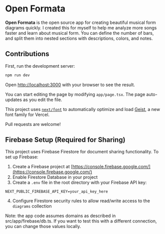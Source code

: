 # Open Formata

**Open Formata** is the open source app for creating beautiful musical form diagrams quickly. I created this for myself to help me analyze more songs faster and learn about musical form. You can define the number of bars, and split them into nested sections with descriptions, colors, and notes. 

## Contributions

First, run the development server:

```bash
npm run dev
```

Open [http://localhost:3000](http://localhost:3000) with your browser to see the result.

You can start editing the page by modifying `app/page.tsx`. The page auto-updates as you edit the file.

This project uses [`next/font`](https://nextjs.org/docs/app/building-your-application/optimizing/fonts) to automatically optimize and load [Geist](https://vercel.com/font), a new font family for Vercel.

Pull requests are welcome!

## Firebase Setup (Required for Sharing)

This project uses Firebase Firestore for document sharing functionality. To set up Firebase:

1. Create a Firebase project at [https://console.firebase.google.com/](https://console.firebase.google.com/)
2. Enable Firestore Database in your project
3. Create a `.env` file in the root directory with your Firebase API key:

```env
NEXT_PUBLIC_FIREBASE_API_KEY=your_api_key_here
```

4. Configure Firestore security rules to allow read/write access to the `diagrams` collection

Note: the app code assumes domains as described in src/app/firebase/db.ts. If you want to test this with a different connection, you can change those values locally.
